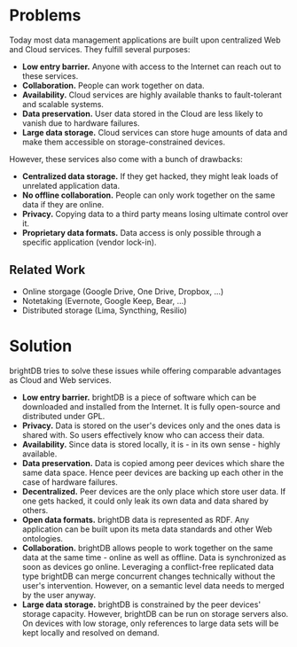 # Problems

Today most data management applications are built upon centralized Web and Cloud services. They fulfill several purposes:

* **Low entry barrier.** Anyone with access to the Internet can reach out to these services.
* **Collaboration.** People can work together on data.
* **Availability.** Cloud services are highly available thanks to fault-tolerant and scalable systems.
* **Data preservation.** User data stored in the Cloud are less likely to vanish due to hardware failures.
* **Large data storage.** Cloud services can store huge amounts of data and make them accessible on storage-constrained devices.

However, these services also come with a bunch of drawbacks:

* **Centralized data storage.** If they get hacked, they might leak loads of unrelated application data.
* **No offline collaboration.** People can only work together on the same data if they are online.
* **Privacy.** Copying data to a third party means losing ultimate control over it.
* **Proprietary data formats.** Data access is only possible through a specific application (vendor lock-in).

## Related Work

* Online storgage (Google Drive, One Drive, Dropbox, ...)
* Notetaking (Evernote, Google Keep, Bear, ...)
* Distributed storage (Lima, Syncthing, Resilio)

# Solution

brightDB tries to solve these issues while offering comparable advantages as Cloud and Web services. 

* **Low entry barrier.** brightDB is a piece of software which can be downloaded and installed from the Internet. It is fully open-source and distributed under GPL.
* **Privacy.** Data is stored on the user's devices only and the ones data is shared with. So users effectively know who can access their data. 
* **Availability.** Since data is stored locally, it is - in its own sense - highly available.
* **Data preservation.** Data is copied among peer devices which share the same data space. Hence peer devices are backing up each other in the case of hardware failures. 
* **Decentralized.** Peer devices are the only place which store user data. If one gets hacked, it could only leak its own data and data shared by others.
* **Open data formats.** brightDB data is represented as RDF. Any application can be built upon its meta data standards and other Web ontologies. 
* **Collaboration.** brightDB allows people to work together on the same data at the same time - online as well as offline. Data is synchronized as soon as devices go online. Leveraging a conflict-free replicated data type brightDB can merge concurrent changes technically without the user's intervention. However, on a semantic level data needs to merged by the user anyway.
* **Large data storage.** brightDB is constrained by the peer devices' storage capacity. However, brightDB can be run on storage servers also. On devices with low storage, only references to large data sets will be kept locally and resolved on demand.

